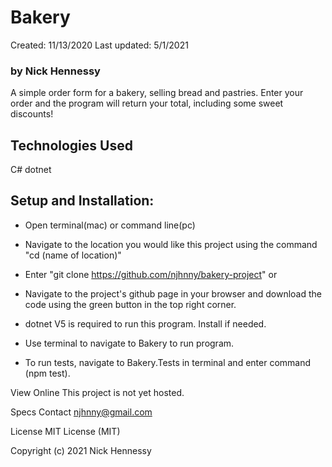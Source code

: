 # Bakery
Created: 11/13/2020 Last updated: 5/1/2021

### by Nick Hennessy
A simple order form for a bakery, selling bread and pastries. Enter your order and the program will return your total, including some sweet discounts!

## Technologies Used
C#
dotnet

## Setup and Installation:
* Open terminal(mac) or command line(pc)
* Navigate to the location you would like this project using the command "cd (name of location)"
* Enter "git clone https://github.com/njhnny/bakery-project"
or

* Navigate to the project's github page in your browser and download the code using the green button in the top right corner.

* dotnet V5 is required to run this program. Install if needed.

* Use terminal to navigate to Bakery to run program.
* To run tests, navigate to Bakery.Tests in terminal and enter command (npm test).

View Online
This project is not yet hosted.

Specs
Contact
njhnny@gmail.com

License
MIT License (MIT)

Copyright (c) 2021 Nick Hennessy

